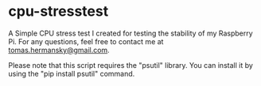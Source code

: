 # cpu-stresstest
A Simple CPU stress test I created for testing the stability of my Raspberry Pi. For any questions, feel free to contact me at tomas.hermansky@gmail.com. 

Please note that this script requires the "psutil" library. You can install it by using the "pip install psutil" command.
